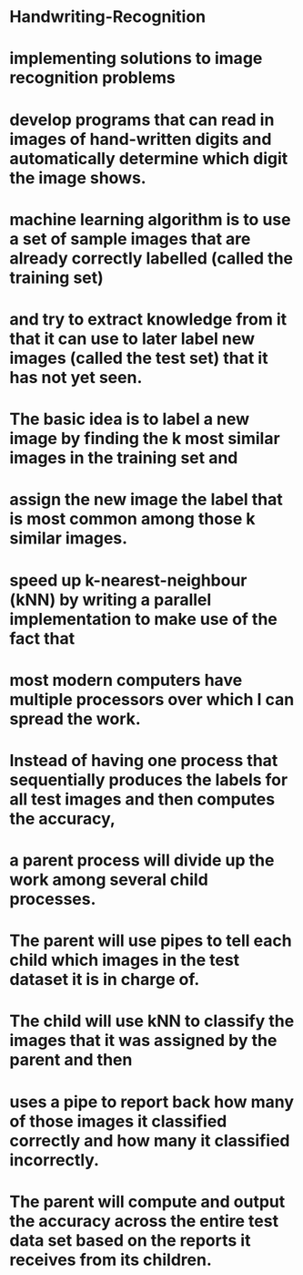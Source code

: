 # Handwriting-Recognition
# implementing solutions to image recognition problems
# develop programs that can read in images of hand-written digits and automatically determine which digit the image shows.
# 
# machine learning algorithm is to use a set of sample images that are already correctly labelled (called the training set) 
# and try to extract knowledge from it that it can use to later label new images (called the test set) that it has not yet seen.
# 
# The basic idea is to label a new image by finding the k most similar images in the training set and 
# assign the new image the label that is most common among those k similar images.
#
# speed up k-nearest-neighbour (kNN) by writing a parallel implementation to make use of the fact that 
# most modern computers have multiple processors over which I can spread the work.
# 
# Instead of having one process that sequentially produces the labels for all test images and then computes the accuracy, 
# a parent process will divide up the work among several child processes. 
# The parent will use pipes to tell each child which images in the test dataset it is in charge of. 
# The child will use kNN to classify the images that it was assigned by the parent and then 
# uses a pipe to report back how many of those images it classified correctly and how many it classified incorrectly. 
# The parent will compute and output the accuracy across the entire test data set based on the reports it receives from its children.
